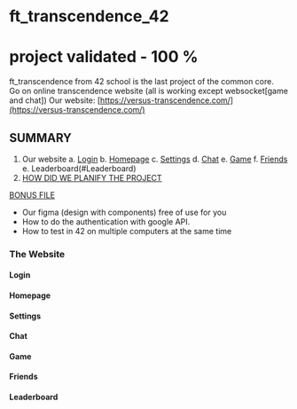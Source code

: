 # ft_transcendence_42

# project validated - 100 %
ft_transcendence from 42 school is the last project of the common core.  
Go on online transcendence website (all is working except websocket[game and chat])
Our website: [https://versus-transcendence.com/](https://versus-transcendence.com/)

## SUMMARY

1. Our website
  a. [Login](#Login) 
  b. [Homepage](#Homepage) 
  c. [Settings](#Settings)
  d. [Chat](#Chat)
  e. [Game](#Game)
  f. [Friends](#Friends)
  e. Leaderboard(#Leaderboard)
3. [HOW DID WE PLANIFY THE PROJECT](project_planification.md)

[BONUS FILE](bonus_readme.md)
- Our figma (design with components) free of use for you
- How to do the authentication with google API.
- How to test in 42 on multiple computers at the same time

### The Website
#### Login
#### Homepage
#### Settings
#### Chat
#### Game
#### Friends
#### Leaderboard

